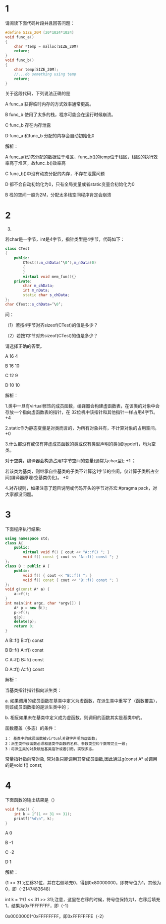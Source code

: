 # 1
请阅读下面代码片段并且回答问题：
```c++
#define SIZE_20M (20*1024*1024)
void func_a()
{
    char *temp = malloc(SIZE_20M)
    return;
}
void func_b()
{
    char temp[SIZE_20M];
    //...do something using temp
    return;
}
```

关于这段代码，下列说法正确的是

A func_a 获得临时内存的方式效率通常更高。

B func_b 使用了太多的栈，程序可能会在运行时候崩溃。

C func_b 存在内存泄露

D func_a 和func_b 分配的内存会自动初始化0

解析： 

A  func_a()动态分配的数据位于堆区，func_b()的temp位于栈区，栈区的执行效率高于堆区，故func_b()效率高 

C  func_b()中没有动态分配的内存，不存在泄露问题 

D  都不会自动初始化为0，只有全局变量或者static变量会初始化为0 

B  栈的空间一般为2M，分配太多栈空间程序肯定会崩溃

# 2
3.
若char是一字节，int是4字节，指针类型是4字节，代码如下：
```c++
class CTest
{
    public:
        CTest():m_chData(‘\0’),m_nData(0)
        {
        }
        virtual void mem_fun(){}
    private:
        char m_chData;
        int m_nData;
        static char s_chData;
};
char CTest::s_chData=’\0’;
```
问：

（1）若按4字节对齐sizeof(CTest)的值是多少？

（2）若按1字节对齐sizeof(CTest)的值是多少？

请选择正确的答案。

A  16 4

B  16 10

C  12 9

D  10 10

解析：

1.类中一旦有virtual修饰的成员函数，编译器会构建虚函数表，在该类的对象中会存放一个指向虚函数表的指针，在 32位机中该指针和其他指针一样占用4字节。 +4 

2.static作为静态变量是对类而言的，为所有对象共有，不计算对象的占用空间。 +0 

3.什么都没有或仅有非虚成员函数的类或仅有类型声明的类(如typdef)，均为空类。

对于空类，编译器会构造占用1字节空间的变量(通常为char型); +1 ；

若该类为基类，则继承自空基类的子类不计算这1字节的空间，仅计算子类所占空间(编译器原理:空基类优化)。 +0 

4.对齐规则，如果注意了题目说明或代码开头的字节对齐宏:#pragma pack，对大家都没问题。

# 3
下面程序执行结果:
```c++
using namespace std;
class A{
    public:
        virtual void f() { cout << "A::f() "; }
        void f() const { cout << "A::f() const "; }
};
class B : public A {
    public:
        void f() { cout << "B::f() "; }
        void f() const { cout << "B::f() const "; }
};
void g(const A* a) {
    a->f();
}
int main(int argc, char *argv[]) {
    A* p = new B();
    p->f();
    g(p);
    delete(p);
    return 0;
}
```
A  B::f() B::f() const

B  B::f() A::f() const

C  A::f() B::f() const

D  A::f() A::f() const

解析：

 当基类指针指针指向派生类：
 
 a. 如果调用的成员函数在基类中定义为虚函数，在派生类中重写了（函数覆盖），则该成员函数指的是派生类中的；
 
 b. 相反如果未在基类中定义成为虚函数，则调用的函数其实是基类中的。 
 
   函数覆盖（多态）的条件：  
   
    1： 基类中的成员函数被virtual关键字声明为虚函数;      
    2：派生类中该函数必须和基类中函数的名称、参数类型和个数等完全一致;      
    3：将派生类的对象赋给基类指针或者引用，实现多态。     
  
   常量指针指向常对象, 常对象只能调用其常成员函数,因此通过g(const A* a)调用的是void f() const;

# 4
下面函数的输出结果是（）
```c++
void func() {
    int k = 1^(1 << 31 >> 31);
    printf("%d\n", k);
}
```
A  0

B  -1

C  -2

D  1

解析：

 (1 << 31 );左移31位，并在右侧填充0，得到0x80000000，即符号位为1，其他为0，即（-2147483648） 
 
 int k = 1^(1 << 31 >> 31);注意，这里在右移的时候，符号位保持为1，右移后填充1，结果为0xFFFFFFFF，即（-1）
  
 0x00000001^0xFFFFFFFF，即0xFFFFFFFE（-2）
